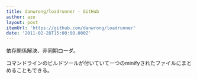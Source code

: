 ```yaml
---
title: danwrong/loadrunner - GitHub
author: azu
layout: post
itemUrl: 'https://github.com/danwrong/loadrunner'
date: '2011-02-28T15:00:00.000Z'
---
```

依存関係解決、非同期ローダ。

コマンドラインのビルドツールが付いていて一つのminifyされたファイルにまとめることもできる。
